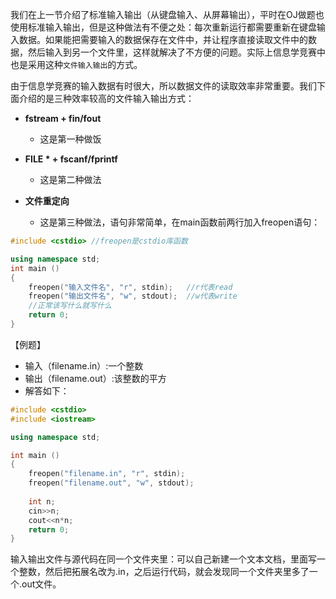 我们在上一节介绍了标准输入输出（从键盘输入、从屏幕输出），平时在OJ做题也使用标准输入输出，但是这种做法有不便之处：每次重新运行都需要重新在键盘输入数据。如果能把需要输入的数据保存在文件中，并让程序直接读取文件中的数据，然后输入到另一个文件里，这样就解决了不方便的问题。实际上信息学竞赛中也是采用这种`文件输入输出`的方式。  

由于信息学竞赛的输入数据有时很大，所以数据文件的读取效率非常重要。我们下面介绍的是三种效率较高的文件输入输出方式：  

* **fstream + fin/fout**  
	* 这是第一种做饭
* **FILE * + fscanf/fprintf**
	* 这是第二种做法

* **文件重定向**
	* 这是第三种做法，语句非常简单，在main函数前两行加入freopen语句：
```cpp
#include <cstdio> //freopen是cstdio库函数

using namespace std;
int main ()
{
	freopen("输入文件名", "r", stdin);	//r代表read
	freopen("输出文件名", "w", stdout);	//w代表write
	//正常该写什么就写什么
	return 0;
}
```
【例题】 
* 输入（filename.in）:一个整数
* 输出（filename.out）:该整数的平方
* 解答如下：
```cpp
#include <cstdio>
#include <iostream>

using namespace std;

int main ()
{
	freopen("filename.in", "r", stdin);
	freopen("filename.out", "w", stdout);
	
	int n;
	cin>>n;
	cout<<n*n;
	return 0;
}
```
输入输出文件与源代码在同一个文件夹里：可以自己新建一个文本文档，里面写一个整数，然后把拓展名改为.in，之后运行代码，就会发现同一个文件夹里多了一个.out文件。
